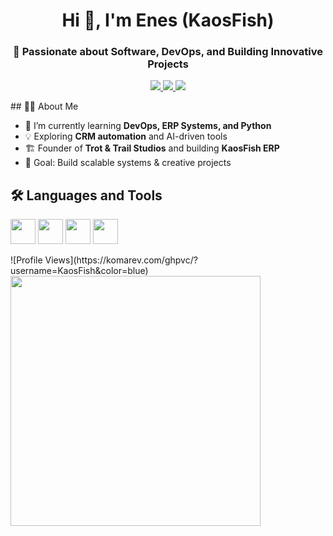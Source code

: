 <h1 align="center">Hi 👋, I'm Enes (KaosFish)</h1>
<h3 align="center">🚀 Passionate about Software, DevOps, and Building Innovative Projects</h3>

<p align="center">
  <a href="https://www.linkedin.com/in/YOUR-LINK" target="_blank">
    <img src="https://img.shields.io/badge/LinkedIn-0077B5.svg?&style=for-the-badge&logo=linkedin&logoColor=white"/>
  </a>
  <a href="https://www.youtube.com/c/YOURCHANNEL" target="_blank">
    <img src="https://img.shields.io/badge/YouTube-FF0000.svg?&style=for-the-badge&logo=youtube&logoColor=white"/>
  </a>
  <a href="https://twitter.com/YOURHANDLE" target="_blank">
    <img src="https://img.shields.io/badge/Twitter-1DA1F2.svg?&style=for-the-badge&logo=twitter&logoColor=white"/>
  </a>
</p>
## 👨‍💻 About Me

- 🌱 I’m currently learning **DevOps, ERP Systems, and Python**
- 💡 Exploring **CRM automation** and AI-driven tools
- 🏗 Founder of **Trot & Trail Studios** and building **KaosFish ERP**
- 🎯 Goal: Build scalable systems & creative projects

## 🛠️ Languages and Tools

<p align="left">
  <img src="https://cdn.jsdelivr.net/gh/devicons/devicon/icons/python/python-original.svg" width="40" height="40"/>
  <img src="https://cdn.jsdelivr.net/gh/devicons/devicon/icons/linux/linux-original.svg" width="40" height="40"/>
  <img src="https://cdn.jsdelivr.net/gh/devicons/devicon/icons/docker/docker-original.svg" width="40" height="40"/>
  <img src="https://cdn.jsdelivr.net/gh/devicons/devicon/icons/github/github-original.svg" width="40" height="40"/>
</p>
![Profile Views](https://komarev.com/ghpvc/?username=KaosFish&color=blue)
<img src="https://www.google.com/search?q=kirby+falling+linux+meme&sca_esv=c86351f7882d4df3&udm=2&biw=1876&bih=907&sxsrf=AE3TifNkLzoT5X4XtkU1n2vq3B6KkEV3-Q%3A1758149681085&ei=MTzLaP78BN2gptQP6MbIwQ4&ved=0ahUKEwi-2c_58eCPAxVdkIkEHWgjMugQ4dUDCBE&uact=5&oq=kirby+falling+linux+meme&gs_lp=Egtnd3Mtd2l6LWltZyIYa2lyYnkgZmFsbGluZyBsaW51eCBtZW1lSLEaUI0HWKgZcAF4AJABAJgBUqABlAmqAQIxOLgBA8gBAPgBAZgCCaAC0ATCAgUQABiABMICBxAAGIAEGArCAgYQABgIGB7CAggQABgIGAoYHpgDAIgGAZIHATmgB8gvsgcBObgH0ATCBwMwLjnIBw8&sclient=gws-wiz-img#vhid=x3tsT3tI45Qy6M&vssid=mosaic" width="400"/>
